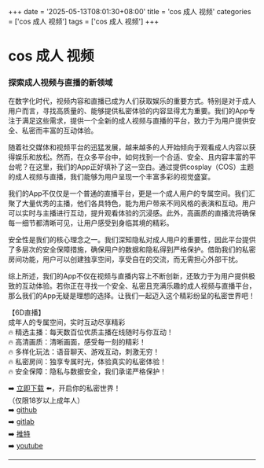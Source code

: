 +++
date = '2025-05-13T08:01:30+08:00'
title = 'cos 成人 视频'
categories = ['cos 成人 视频']
tags = ['cos 成人 视频']
+++

# cos 成人 视频

### 探索成人视频与直播的新领域

在数字化时代，视频内容和直播已成为人们获取娱乐的重要方式。特别是对于成人用户而言，寻找高质量的、能够提供私密体验的内容显得尤为重要。我们的App专注于满足这些需求，提供一个全新的成人视频与直播的平台，致力于为用户提供安全、私密而丰富的互动体验。

随着社交媒体和视频平台的迅猛发展，越来越多的人开始倾向于观看成人内容以获得娱乐和放松。然而，在众多平台中，如何找到一个合适、安全、且内容丰富的平台呢？在这里，我们的App正好填补了这一空白。通过提供cosplay（COS）主题的成人视频与直播，我们能够为用户呈现一个丰富多彩的视觉盛宴。

我们的App不仅仅是一个普通的直播平台，更是一个成人用户的专属空间。我们汇聚了大量优秀的主播，他们各具特色，能为用户带来不同风格的表演和互动。用户可以实时与主播进行互动，提升观看体验的沉浸感。此外，高画质的直播流将确保每一细节都清晰可见，让用户感受到身临其境的精彩。

安全性是我们的核心理念之一。我们深知隐私对成人用户的重要性，因此平台提供了多层次的安全保障措施，确保用户的数据和隐私得到严格保护。借助我们的私密房间功能，用户可以创建独享空间，享受自在的交流，而无需担心外部干扰。

综上所述，我们的App不仅在视频与直播内容上不断创新，还致力于为用户提供极致的互动体验。若你正在寻找一个安全、私密且充满乐趣的成人视频与直播平台，那么我们的App无疑是理想的选择。让我们一起迈入这个精彩纷呈的私密世界吧！

【6D直播】  
成年人的专属空间，实时互动尽享精彩  
🔥 精选主播：每天数百位优质主播在线随时与你互动！  
🔥 高清画质：清晰画面，感受每一刻的精彩！  
🔥 多样化玩法：语音聊天、游戏互动，刺激无穷！  
🔥 私密房间：独享专属时光，体验真实的私密体验！  
🔥 安全保障：隐私与数据安全，我们承诺严格保护！  

➡️ [立即下载](https://down123.s3.ap-east-1.amazonaws.com/index.html?channelCode=blog) ⬅️，开启你的私密世界！  
（仅限18岁以上成年人）  
➡️ [github](https://aldult-live.github.io/)  
➡️ [gitlab](https://seo-09598d.gitlab.io/)  
➡️ [推特](https://x.com/wegame33)  
➡️ [youtube](https://www.youtube.com/@6Dlive)  

---
